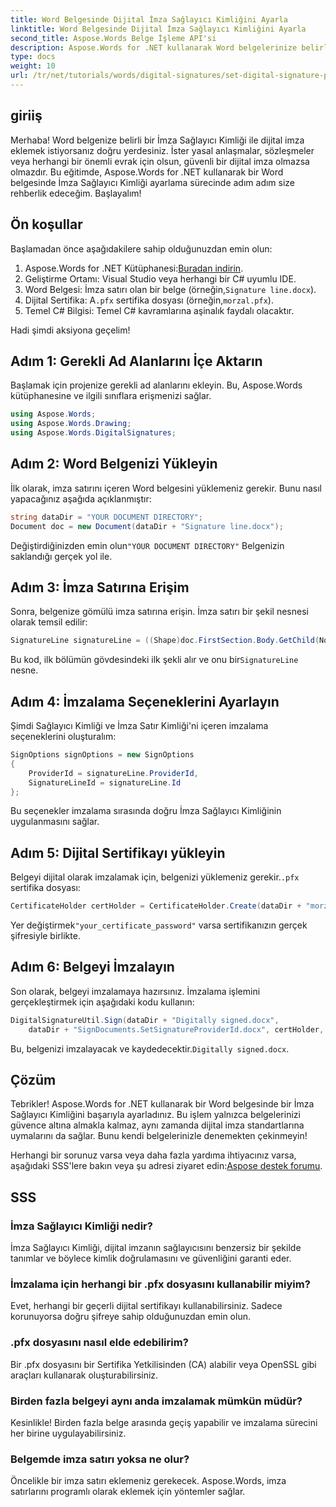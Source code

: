 ```yaml
---
title: Word Belgesinde Dijital İmza Sağlayıcı Kimliğini Ayarla
linktitle: Word Belgesinde Dijital İmza Sağlayıcı Kimliğini Ayarla
second_title: Aspose.Words Belge İşleme API'si
description: Aspose.Words for .NET kullanarak Word belgelerinize belirli bir İmza Sağlayıcı Kimliği ile dijital imzayı güvenli bir şekilde nasıl ekleyeceğinizi öğrenin.
type: docs
weight: 10
url: /tr/net/tutorials/words/digital-signatures/set-digital-signature-provider-id/
---
```

## giriiş

Merhaba! Word belgenize belirli bir İmza Sağlayıcı Kimliği ile dijital imza eklemek istiyorsanız doğru yerdesiniz. İster yasal anlaşmalar, sözleşmeler veya herhangi bir önemli evrak için olsun, güvenli bir dijital imza olmazsa olmazdır. Bu eğitimde, Aspose.Words for .NET kullanarak bir Word belgesinde İmza Sağlayıcı Kimliği ayarlama sürecinde adım adım size rehberlik edeceğim. Başlayalım!

## Ön koşullar

Başlamadan önce aşağıdakilere sahip olduğunuzdan emin olun:

1.  Aspose.Words for .NET Kütüphanesi:[Buradan indirin](https://releases.aspose.com/words/net/).
2. Geliştirme Ortamı: Visual Studio veya herhangi bir C# uyumlu IDE.
3.  Word Belgesi: İmza satırı olan bir belge (örneğin,`Signature line.docx`).
4.  Dijital Sertifika: A`.pfx` sertifika dosyası (örneğin,`morzal.pfx`).
5. Temel C# Bilgisi: Temel C# kavramlarına aşinalık faydalı olacaktır.

Hadi şimdi aksiyona geçelim!

## Adım 1: Gerekli Ad Alanlarını İçe Aktarın

Başlamak için projenize gerekli ad alanlarını ekleyin. Bu, Aspose.Words kütüphanesine ve ilgili sınıflara erişmenizi sağlar.

```csharp
using Aspose.Words;
using Aspose.Words.Drawing;
using Aspose.Words.DigitalSignatures;
```

## Adım 2: Word Belgenizi Yükleyin

İlk olarak, imza satırını içeren Word belgesini yüklemeniz gerekir. Bunu nasıl yapacağınız aşağıda açıklanmıştır:

```csharp
string dataDir = "YOUR DOCUMENT DIRECTORY";
Document doc = new Document(dataDir + "Signature line.docx");
```

 Değiştirdiğinizden emin olun`"YOUR DOCUMENT DIRECTORY"` Belgenizin saklandığı gerçek yol ile.

## Adım 3: İmza Satırına Erişim

Sonra, belgenize gömülü imza satırına erişin. İmza satırı bir şekil nesnesi olarak temsil edilir:

```csharp
SignatureLine signatureLine = ((Shape)doc.FirstSection.Body.GetChild(NodeType.Shape, 0, true)).SignatureLine;
```

 Bu kod, ilk bölümün gövdesindeki ilk şekli alır ve onu bir`SignatureLine` nesne.

## Adım 4: İmzalama Seçeneklerini Ayarlayın

Şimdi Sağlayıcı Kimliği ve İmza Satır Kimliği'ni içeren imzalama seçeneklerini oluşturalım:

```csharp
SignOptions signOptions = new SignOptions
{
    ProviderId = signatureLine.ProviderId,
    SignatureLineId = signatureLine.Id
};
```

Bu seçenekler imzalama sırasında doğru İmza Sağlayıcı Kimliğinin uygulanmasını sağlar.

## Adım 5: Dijital Sertifikayı yükleyin

 Belgeyi dijital olarak imzalamak için, belgenizi yüklemeniz gerekir.`.pfx` sertifika dosyası:

```csharp
CertificateHolder certHolder = CertificateHolder.Create(dataDir + "morzal.pfx", "your_certificate_password");
```

 Yer değiştirmek`"your_certificate_password"` varsa sertifikanızın gerçek şifresiyle birlikte.

## Adım 6: Belgeyi İmzalayın

Son olarak, belgeyi imzalamaya hazırsınız. İmzalama işlemini gerçekleştirmek için aşağıdaki kodu kullanın:

```csharp
DigitalSignatureUtil.Sign(dataDir + "Digitally signed.docx",
    dataDir + "SignDocuments.SetSignatureProviderId.docx", certHolder, signOptions);
```

 Bu, belgenizi imzalayacak ve kaydedecektir.`Digitally signed.docx`.

## Çözüm

Tebrikler! Aspose.Words for .NET kullanarak bir Word belgesinde bir İmza Sağlayıcı Kimliğini başarıyla ayarladınız. Bu işlem yalnızca belgelerinizi güvence altına almakla kalmaz, aynı zamanda dijital imza standartlarına uymalarını da sağlar. Bunu kendi belgelerinizle denemekten çekinmeyin!

 Herhangi bir sorunuz varsa veya daha fazla yardıma ihtiyacınız varsa, aşağıdaki SSS'lere bakın veya şu adresi ziyaret edin:[Aspose destek forumu](https://forum.aspose.com/c/words/8).

## SSS

### İmza Sağlayıcı Kimliği nedir?

İmza Sağlayıcı Kimliği, dijital imzanın sağlayıcısını benzersiz bir şekilde tanımlar ve böylece kimlik doğrulamasını ve güvenliğini garanti eder.

### İmzalama için herhangi bir .pfx dosyasını kullanabilir miyim?

Evet, herhangi bir geçerli dijital sertifikayı kullanabilirsiniz. Sadece korunuyorsa doğru şifreye sahip olduğunuzdan emin olun.

### .pfx dosyasını nasıl elde edebilirim?

Bir .pfx dosyasını bir Sertifika Yetkilisinden (CA) alabilir veya OpenSSL gibi araçları kullanarak oluşturabilirsiniz.

### Birden fazla belgeyi aynı anda imzalamak mümkün müdür?

Kesinlikle! Birden fazla belge arasında geçiş yapabilir ve imzalama sürecini her birine uygulayabilirsiniz.

### Belgemde imza satırı yoksa ne olur?

Öncelikle bir imza satırı eklemeniz gerekecek. Aspose.Words, imza satırlarını programlı olarak eklemek için yöntemler sağlar.